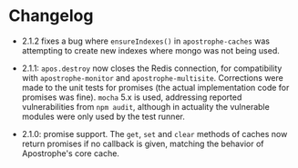 # Changelog

* 2.1.2 fixes a bug where `ensureIndexes()` in `apostrophe-caches` was attempting to create new indexes where mongo was not being used.

* 2.1.1: `apos.destroy` now closes the Redis connection, for compatibility with
`apostrophe-monitor` and `apostrophe-multisite`. Corrections were made to the
unit tests for promises (the actual implementation code for promises was fine).
`mocha` 5.x is used, addressing reported vulnerabilities from `npm audit`,
although in actuality the vulnerable modules were only used by the test runner.

* 2.1.0: promise support. The `get`, `set` and `clear` methods of caches now return promises if no callback is given, matching the behavior of Apostrophe's core cache.
